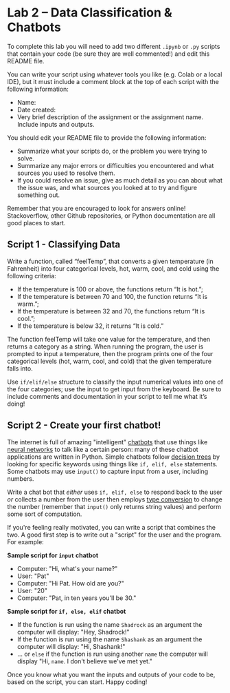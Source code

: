 # Lab 2 – Data Classification & Chatbots
To complete this lab you will need to add two different `.ipynb` or `.py` scripts that contain your code (be sure they are well commented!) and edit this README file.

You can write your script using whatever tools you like (e.g. Colab or a local IDE), but it must include a comment block at the top of each script with the following information:
- Name:
- Date created:
- Very brief description of the assignment or the assignment name. Include inputs and outputs.

You should edit your README file to provide the following information:
- Summarize what your scripts do, or the problem you were trying to solve.
- Summarize any major errors or difficulties you encountered and what sources you used to resolve them.
- If you could resolve an issue, give as much detail as you can about what the issue was, and what sources you looked at to try and figure something out.

Remember that you are encouraged to look for answers online! Stackoverflow, other Github repositories, or Python documentation are all good places to start.

## Script 1 - Classifying Data
Write a function, called “feelTemp”, that converts a given temperature (in Fahrenheit) into four categorical levels, hot, warm, cool, and cold using the following criteria:

- If the temperature is 100 or above, the functions return “It is hot.”;
- If the temperature is between 70 and 100, the function returns “It is warm.”;
- If the temperature is between 32 and 70, the functions return “It is cool.”;
- If the temperature is below 32, it returns “It is cold.”

The function feelTemp will take one value for the temperature, and then returns a category as a string. When running the program, the user is prompted to input a temperature, then the program prints one of the four categorical levels (hot, warm, cool, and cold) that the given temperature falls into.

Use `if/elif/else` structure to classify the input numerical values into one of the four categories; use the input to get input from the keyboard. Be sure to include comments and documentation in your script to tell me what it’s doing!

## Script 2 - Create your first chatbot!

The internet is full of amazing "intelligent" [chatbots](https://en.wikipedia.org/wiki/Chatbot) that use things like [neural networks](https://arstechnica.com/science/2019/12/how-neural-networks-work-and-why-theyve-become-a-big-business/) to talk like a certain person: many of these chatbot applications are written in Python. Simple chatbots follow [decision trees](https://www.dummies.com/programming/python/using-nested-decision-statements-python/) by looking for specific keywords using things like `if, elif, else` statements. Some chatbots may use `input()` to capture input from a user, including numbers.

Write a chat bot that *either* uses `if, elif, else` to respond back to the user *or* collects a number from the user then employs [type conversion](https://www.digitalocean.com/community/tutorials/how-to-convert-data-types-in-python-3) to change the number (remember that `input()` only returns string values) and perform some sort of computation. 

If you're feeling really motivated, you can write a script that combines the two. A good first step is to write out a "script" for the user and the program. For example: 

**Sample script for `input` chatbot**
- Computer: "Hi, what's your name?"
- User: "Pat"
- Computer: "Hi Pat. How old are you?"
- User: "20"
- Computer: "Pat, in ten years you'll be 30."

**Sample script for `if, else, elif` chatbot**
- If the function is run using the name `Shadrock` as an argument the computer will display: "Hey, Shadrock!"
- If the function is run using the name `Shashank` as an argument the computer will display: "Hi, Shashank!"
- ... or `else` if the function is run using another `name` the computer will display "Hi, `name`. I don't believe we've met yet."

Once you know what you want the inputs and outputs of your code to be, based on the script, you can start. 
Happy coding!


